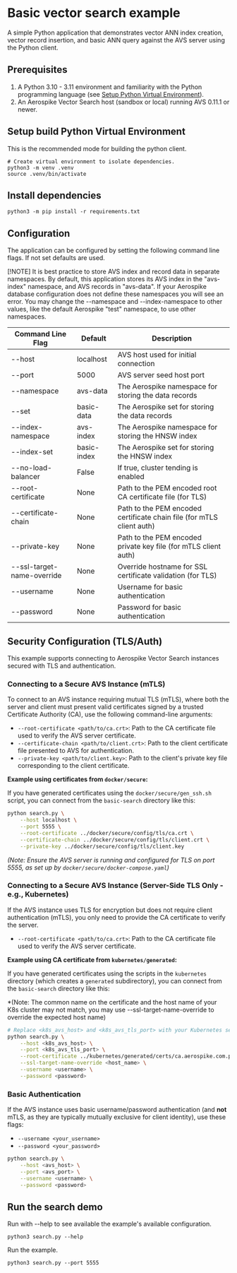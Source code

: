 # Basic vector search example

A simple Python application that demonstrates vector ANN index creation, 
vector record insertion, and basic ANN query against the AVS server using the Python client.

## Prerequisites

1. A Python 3.10 - 3.11 environment and familiarity with the Python programming language (see [Setup Python Virtual Environment](../prism-image-search/README.md#set-up-python-virtual-environment)).
2. An Aerospike Vector Search host (sandbox or local) running AVS 0.11.1 or newer.

## Setup build Python Virtual Environment

This is the recommended mode for building the python client.

```shell
# Create virtual environment to isolate dependencies.
python3 -m venv .venv
source .venv/bin/activate
```

## Install dependencies

```shell
python3 -m pip install -r requirements.txt
```

## Configuration

The application can be configured by setting the following command line flags.
If not set defaults are used.

[!NOTE]
It is best practice to store AVS index and record data in separate namespaces.
By default, this application stores its AVS index in the "avs-index" namespace, and AVS records in "avs-data".
If your Aerospike database configuration does not define these namespaces you will see an error.
You may change the --namespace and --index-namespace to other values, like the default Aerospike "test" namespace, to use other namespaces.

| Command Line Flag          | Default     | Description                                                             |
|----------------------------|-------------|-------------------------------------------------------------------------|
| --host                     | localhost   | AVS host used for initial connection                                    |
| --port                     | 5000        | AVS server seed host port                                               |
| --namespace                | avs-data    | The Aerospike namespace for storing the data records                    |
| --set                      | basic-data  | The Aerospike set for storing the data records                          |
| --index-namespace          | avs-index   | The Aerospike namespace for storing the HNSW index                      |
| --index-set                | basic-index | The Aerospike set for storing the HNSW index                            |
| --no-load-balancer         | False       | If true, cluster tending is enabled                                     |
| --root-certificate         | None        | Path to the PEM encoded root CA certificate file (for TLS)              |
| --certificate-chain        | None        | Path to the PEM encoded certificate chain file (for mTLS client auth)   |
| --private-key              | None        | Path to the PEM encoded private key file (for mTLS client auth)         |
| --ssl-target-name-override | None        | Override hostname for SSL certificate validation (for TLS)              |
| --username                 | None        | Username for basic authentication                                       |
| --password                 | None        | Password for basic authentication                                       |

## Security Configuration (TLS/Auth)

This example supports connecting to Aerospike Vector Search instances secured with TLS and authentication.

### Connecting to a Secure AVS Instance (mTLS)

To connect to an AVS instance requiring mutual TLS (mTLS), where both the server and client must present valid certificates signed by a trusted Certificate Authority (CA), use the following command-line arguments:

*   `--root-certificate <path/to/ca.crt>`: Path to the CA certificate file used to verify the AVS server certificate.
*   `--certificate-chain <path/to/client.crt>`: Path to the client certificate file presented to AVS for authentication.
*   `--private-key <path/to/client.key>`: Path to the client's private key file corresponding to the client certificate.

**Example using certificates from `docker/secure`:**

If you have generated certificates using the `docker/secure/gen_ssh.sh` script, you can connect from the `basic-search` directory like this:

```bash
python search.py \
    --host localhost \
    --port 5555 \
    --root-certificate ../docker/secure/config/tls/ca.crt \
    --certificate-chain ../docker/secure/config/tls/client.crt \
    --private-key ../docker/secure/config/tls/client.key
```
*(Note: Ensure the AVS server is running and configured for TLS on port 5555, as set up by `docker/secure/docker-compose.yaml`)*

### Connecting to a Secure AVS Instance (Server-Side TLS Only - e.g., Kubernetes)

If the AVS instance uses TLS for encryption but does not require client authentication (mTLS), you only need to provide the CA certificate to verify the server.

*   `--root-certificate <path/to/ca.crt>`: Path to the CA certificate file used to verify the AVS server certificate.

**Example using CA certificate from `kubernetes/generated`:**

If you have generated certificates using the scripts in the `kubernetes` directory (which creates a `generated` subdirectory), you can connect from the `basic-search` directory like this:

*(Note: The common name on the certificate and the host name of your K8s cluster may not match, you may use --ssl-target-name-override to override the expected host name)

```bash
# Replace <k8s_avs_host> and <k8s_avs_tls_port> with your Kubernetes service details
python search.py \
    --host <k8s_avs_host> \
    --port <k8s_avs_tls_port> \
    --root-certificate ../kubernetes/generated/certs/ca.aerospike.com.pem \
    --ssl-target-name-override <host_name> \
    --username <username> \
    --password <password>
```

### Basic Authentication

If the AVS instance uses basic username/password authentication (and **not** mTLS, as they are typically mutually exclusive for client identity), use these flags:

*   `--username <your_username>`
*   `--password <your_password>`

```bash
python search.py \
    --host <avs_host> \
    --port <avs_port> \
    --username <username> \
    --password <password>
```

## Run the search demo

Run with --help to see available the example's available configuration.
```shell
python3 search.py --help
```

Run the example.
```shell
python3 search.py --port 5555
```
